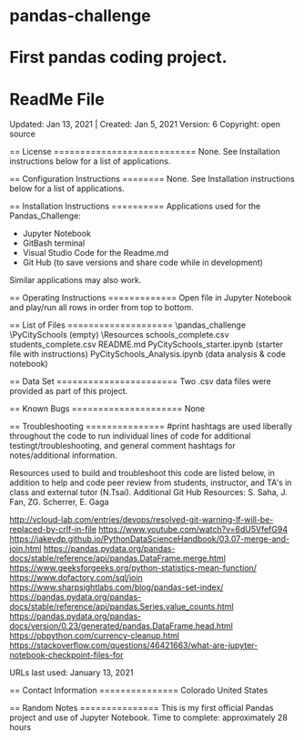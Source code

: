 # pandas-challenge
First pandas coding project.
================
ReadMe File
================

Updated: Jan 13, 2021 | Created: Jan 5, 2021
Version: 6
Copyright: open source

== License ===========================
None. See Installation instructions below for a list of applications.


== Configuration Instructions ========
None. See Installation instructions below for a list of applications.


== Installation Instructions ==========
Applications used for the Pandas_Challenge:
- Jupyter Notebook
- GitBash terminal
- Visual Studio Code for the Readme.md
- Git Hub (to save versions and share code while in development)

Similar applications may also work.


== Operating Instructions =============
Open file in Jupyter Notebook and play/run all rows in order from top to bottom.


== List of Files ====================
\pandas_challenge
    \PyCitySchools
        (empty)
    \Resources
        schools_complete.csv
        students_complete.csv
    README.md
    PyCitySchools_starter.ipynb (starter file with instructions)
    PyCitySchools_Analysis.ipynb (data analysis & code notebook)

== Data Set =======================
Two .csv data files were provided as part of this project.


== Known Bugs =====================
None


== Troubleshooting ===============
#print hashtags are used liberally throughout the code to run individual lines of code for additional testingt/troubleshooting, and general comment hashtags for notes/additional information.

Resources used to build and troubleshoot this code are listed below, in addition to help and code peer review from students, instructor, and TA's in class and external tutor (N.Tsai). Additional Git Hub Resources: S. Saha, J. Fan, ZG. Scherrer, E. Gaga

http://vcloud-lab.com/entries/devops/resolved-git-warning-lf-will-be-replaced-by-crlf-in-file
https://www.youtube.com/watch?v=6dU5VfefG94
https://jakevdp.github.io/PythonDataScienceHandbook/03.07-merge-and-join.html
https://pandas.pydata.org/pandas-docs/stable/reference/api/pandas.DataFrame.merge.html
https://www.geeksforgeeks.org/python-statistics-mean-function/
https://www.dofactory.com/sql/join
https://www.sharpsightlabs.com/blog/pandas-set-index/
https://pandas.pydata.org/pandas-docs/stable/reference/api/pandas.Series.value_counts.html
https://pandas.pydata.org/pandas-docs/version/0.23/generated/pandas.DataFrame.head.html
https://pbpython.com/currency-cleanup.html
https://stackoverflow.com/questions/46421663/what-are-jupyter-notebook-checkpoint-files-for

URLs last used: January 13, 2021



== Contact Information ===============
Colorado   United States


== Random Notes ===============
This is my first official Pandas project and use of Jupyter Notebook.
Time to complete: approximately 28 hours


